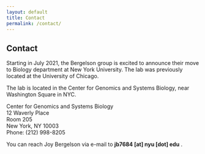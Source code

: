 ```yaml
---
layout: default
title: Contact
permalink: /contact/
---
```


## Contact

Starting in July 2021, the Bergelson group is excited to announce their move to Biology department at New York University. The lab was previously located at the University of Chicago.

The lab is located in the Center for Genomics and Systems Biology, near Washington Square in NYC.

Center for Genomics and Systems Biology \
12 Waverly Place \
Room 205 \
New York, NY 10003 \
Phone: (212) 998-8205

You can reach Joy Bergelson via e-mail to **jb7684 [at] nyu [dot] edu** .
